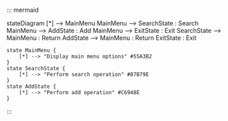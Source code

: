 ::: mermaid


stateDiagram
    [*] --> MainMenu
    MainMenu --> SearchState : Search
    MainMenu --> AddState : Add
    MainMenu --> ExitState : Exit
    SearchState --> MainMenu : Return
    AddState --> MainMenu : Return
    ExitState : Exit

    state MainMenu {
        [*] --> "Display main menu options" #55A3B2
    }
    state SearchState {
        [*] --> "Perform search operation" #87B79E
    }
    state AddState {
        [*] --> "Perform add operation" #C6948E
    }

:::